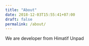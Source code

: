 ```yaml
---
title: "About"
date: 2018-12-03T15:55:41+07:00
draft: false
permalink: /about/
---
```


We are developer from Himatif Unpad

